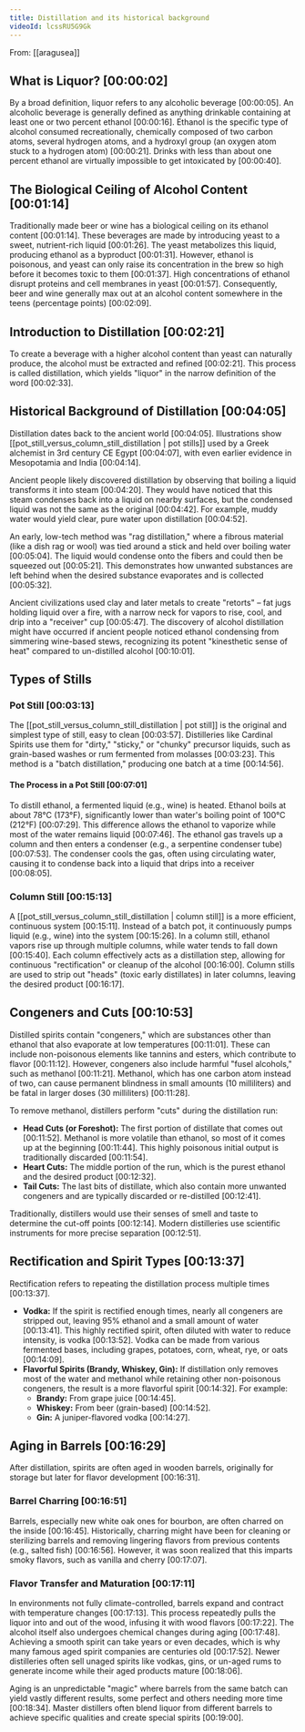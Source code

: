 ```yaml
---
title: Distillation and its historical background
videoId: lcssRU5G9Gk
---
```


From: [[aragusea]] <br/> 

## What is Liquor? <a class="yt-timestamp" data-t="00:00:02">[00:00:02]</a>
By a broad definition, liquor refers to any alcoholic beverage <a class="yt-timestamp" data-t="00:00:05">[00:00:05]</a>. An alcoholic beverage is generally defined as anything drinkable containing at least one or two percent ethanol <a class="yt-timestamp" data-t="00:00:16">[00:00:16]</a>. Ethanol is the specific type of alcohol consumed recreationally, chemically composed of two carbon atoms, several hydrogen atoms, and a hydroxyl group (an oxygen atom stuck to a hydrogen atom) <a class="yt-timestamp" data-t="00:00:21">[00:00:21]</a>. Drinks with less than about one percent ethanol are virtually impossible to get intoxicated by <a class="yt-timestamp" data-t="00:00:40">[00:00:40]</a>.

## The Biological Ceiling of Alcohol Content <a class="yt-timestamp" data-t="00:01:14">[00:01:14]</a>
Traditionally made beer or wine has a biological ceiling on its ethanol content <a class="yt-timestamp" data-t="00:01:14">[00:01:14]</a>. These beverages are made by introducing yeast to a sweet, nutrient-rich liquid <a class="yt-timestamp" data-t="00:01:26">[00:01:26]</a>. The yeast metabolizes this liquid, producing ethanol as a byproduct <a class="yt-timestamp" data-t="00:01:31">[00:01:31]</a>. However, ethanol is poisonous, and yeast can only raise its concentration in the brew so high before it becomes toxic to them <a class="yt-timestamp" data-t="00:01:37">[00:01:37]</a>. High concentrations of ethanol disrupt proteins and cell membranes in yeast <a class="yt-timestamp" data-t="00:01:57">[00:01:57]</a>. Consequently, beer and wine generally max out at an alcohol content somewhere in the teens (percentage points) <a class="yt-timestamp" data-t="00:02:09">[00:02:09]</a>.

## Introduction to Distillation <a class="yt-timestamp" data-t="00:02:21">[00:02:21]</a>
To create a beverage with a higher alcohol content than yeast can naturally produce, the alcohol must be extracted and refined <a class="yt-timestamp" data-t="00:02:21">[00:02:21]</a>. This process is called distillation, which yields "liquor" in the narrow definition of the word <a class="yt-timestamp" data-t="00:02:33">[00:02:33]</a>.

## Historical Background of Distillation <a class="yt-timestamp" data-t="00:04:05">[00:04:05]</a>
Distillation dates back to the ancient world <a class="yt-timestamp" data-t="00:04:05">[00:04:05]</a>. Illustrations show [[pot_still_versus_column_still_distillation | pot stills]] used by a Greek alchemist in 3rd century CE Egypt <a class="yt-timestamp" data-t="00:04:07">[00:04:07]</a>, with even earlier evidence in Mesopotamia and India <a class="yt-timestamp" data-t="00:04:14">[00:04:14]</a>.

Ancient people likely discovered distillation by observing that boiling a liquid transforms it into steam <a class="yt-timestamp" data-t="00:04:20">[00:04:20]</a>. They would have noticed that this steam condenses back into a liquid on nearby surfaces, but the condensed liquid was not the same as the original <a class="yt-timestamp" data-t="00:04:42">[00:04:42]</a>. For example, muddy water would yield clear, pure water upon distillation <a class="yt-timestamp" data-t="00:04:52">[00:04:52]</a>.

An early, low-tech method was "rag distillation," where a fibrous material (like a dish rag or wool) was tied around a stick and held over boiling water <a class="yt-timestamp" data-t="00:05:04">[00:05:04]</a>. The liquid would condense onto the fibers and could then be squeezed out <a class="yt-timestamp" data-t="00:05:21">[00:05:21]</a>. This demonstrates how unwanted substances are left behind when the desired substance evaporates and is collected <a class="yt-timestamp" data-t="00:05:32">[00:05:32]</a>.

Ancient civilizations used clay and later metals to create "retorts" – fat jugs holding liquid over a fire, with a narrow neck for vapors to rise, cool, and drip into a "receiver" cup <a class="yt-timestamp" data-t="00:05:47">[00:05:47]</a>. The discovery of alcohol distillation might have occurred if ancient people noticed ethanol condensing from simmering wine-based stews, recognizing its potent "kinesthetic sense of heat" compared to un-distilled alcohol <a class="yt-timestamp" data-t="00:10:01">[00:10:01]</a>.

## Types of Stills

### Pot Still <a class="yt-timestamp" data-t="00:03:13">[00:03:13]</a>
The [[pot_still_versus_column_still_distillation | pot still]] is the original and simplest type of still, easy to clean <a class="yt-timestamp" data-t="00:03:57">[00:03:57]</a>. Distilleries like Cardinal Spirits use them for "dirty," "sticky," or "chunky" precursor liquids, such as grain-based washes or rum fermented from molasses <a class="yt-timestamp" data-t="00:03:23">[00:03:23]</a>. This method is a "batch distillation," producing one batch at a time <a class="yt-timestamp" data-t="00:14:56">[00:14:56]</a>.

#### The Process in a Pot Still <a class="yt-timestamp" data-t="00:07:01">[00:07:01]</a>
To distill ethanol, a fermented liquid (e.g., wine) is heated. Ethanol boils at about 78°C (173°F), significantly lower than water's boiling point of 100°C (212°F) <a class="yt-timestamp" data-t="00:07:29">[00:07:29]</a>. This difference allows the ethanol to vaporize while most of the water remains liquid <a class="yt-timestamp" data-t="00:07:46">[00:07:46]</a>. The ethanol gas travels up a column and then enters a condenser (e.g., a serpentine condenser tube) <a class="yt-timestamp" data-t="00:07:53">[00:07:53]</a>. The condenser cools the gas, often using circulating water, causing it to condense back into a liquid that drips into a receiver <a class="yt-timestamp" data-t="00:08:05">[00:08:05]</a>.

### Column Still <a class="yt-timestamp" data-t="00:15:13">[00:15:13]</a>
A [[pot_still_versus_column_still_distillation | column still]] is a more efficient, continuous system <a class="yt-timestamp" data-t="00:15:11">[00:15:11]</a>. Instead of a batch pot, it continuously pumps liquid (e.g., wine) into the system <a class="yt-timestamp" data-t="00:15:26">[00:15:26]</a>. In a column still, ethanol vapors rise up through multiple columns, while water tends to fall down <a class="yt-timestamp" data-t="00:15:40">[00:15:40]</a>. Each column effectively acts as a distillation step, allowing for continuous "rectification" or cleanup of the alcohol <a class="yt-timestamp" data-t="00:16:00">[00:16:00]</a>. Column stills are used to strip out "heads" (toxic early distillates) in later columns, leaving the desired product <a class="yt-timestamp" data-t="00:16:17">[00:16:17]</a>.

## Congeners and Cuts <a class="yt-timestamp" data-t="00:10:53">[00:10:53]</a>
Distilled spirits contain "congeners," which are substances other than ethanol that also evaporate at low temperatures <a class="yt-timestamp" data-t="00:11:01">[00:11:01]</a>. These can include non-poisonous elements like tannins and esters, which contribute to flavor <a class="yt-timestamp" data-t="00:11:12">[00:11:12]</a>. However, congeners also include harmful "fusel alcohols," such as methanol <a class="yt-timestamp" data-t="00:11:21">[00:11:21]</a>. Methanol, which has one carbon atom instead of two, can cause permanent blindness in small amounts (10 milliliters) and be fatal in larger doses (30 milliliters) <a class="yt-timestamp" data-t="00:11:28">[00:11:28]</a>.

To remove methanol, distillers perform "cuts" during the distillation run:
*   **Head Cuts (or Foreshot):** The first portion of distillate that comes out <a class="yt-timestamp" data-t="00:11:52">[00:11:52]</a>. Methanol is more volatile than ethanol, so most of it comes up at the beginning <a class="yt-timestamp" data-t="00:11:44">[00:11:44]</a>. This highly poisonous initial output is traditionally discarded <a class="yt-timestamp" data-t="00:11:54">[00:11:54]</a>.
*   **Heart Cuts:** The middle portion of the run, which is the purest ethanol and the desired product <a class="yt-timestamp" data-t="00:12:32">[00:12:32]</a>.
*   **Tail Cuts:** The last bits of distillate, which also contain more unwanted congeners and are typically discarded or re-distilled <a class="yt-timestamp" data-t="00:12:41">[00:12:41]</a>.

Traditionally, distillers would use their senses of smell and taste to determine the cut-off points <a class="yt-timestamp" data-t="00:12:14">[00:12:14]</a>. Modern distilleries use scientific instruments for more precise separation <a class="yt-timestamp" data-t="00:12:51">[00:12:51]</a>.

## Rectification and Spirit Types <a class="yt-timestamp" data-t="00:13:37">[00:13:37]</a>
Rectification refers to repeating the distillation process multiple times <a class="yt-timestamp" data-t="00:13:37">[00:13:37]</a>.
*   **Vodka:** If the spirit is rectified enough times, nearly all congeners are stripped out, leaving 95% ethanol and a small amount of water <a class="yt-timestamp" data-t="00:13:41">[00:13:41]</a>. This highly rectified spirit, often diluted with water to reduce intensity, is vodka <a class="yt-timestamp" data-t="00:13:52">[00:13:52]</a>. Vodka can be made from various fermented bases, including grapes, potatoes, corn, wheat, rye, or oats <a class="yt-timestamp" data-t="00:14:09">[00:14:09]</a>.
*   **Flavorful Spirits (Brandy, Whiskey, Gin):** If distillation only removes most of the water and methanol while retaining other non-poisonous congeners, the result is a more flavorful spirit <a class="yt-timestamp" data-t="00:14:32">[00:14:32]</a>. For example:
    *   **Brandy:** From grape juice <a class="yt-timestamp" data-t="00:14:45">[00:14:45]</a>.
    *   **Whiskey:** From beer (grain-based) <a class="yt-timestamp" data-t="00:14:52">[00:14:52]</a>.
    *   **Gin:** A juniper-flavored vodka <a class="yt-timestamp" data-t="00:14:27">[00:14:27]</a>.

## Aging in Barrels <a class="yt-timestamp" data-t="00:16:29">[00:16:29]</a>
After distillation, spirits are often aged in wooden barrels, originally for storage but later for flavor development <a class="yt-timestamp" data-t="00:16:31">[00:16:31]</a>.

### Barrel Charring <a class="yt-timestamp" data-t="00:16:51">[00:16:51]</a>
Barrels, especially new white oak ones for bourbon, are often charred on the inside <a class="yt-timestamp" data-t="00:16:45">[00:16:45]</a>. Historically, charring might have been for cleaning or sterilizing barrels and removing lingering flavors from previous contents (e.g., salted fish) <a class="yt-timestamp" data-t="00:16:56">[00:16:56]</a>. However, it was soon realized that this imparts smoky flavors, such as vanilla and cherry <a class="yt-timestamp" data-t="00:17:07">[00:17:07]</a>.

### Flavor Transfer and Maturation <a class="yt-timestamp" data-t="00:17:11">[00:17:11]</a>
In environments not fully climate-controlled, barrels expand and contract with temperature changes <a class="yt-timestamp" data-t="00:17:13">[00:17:13]</a>. This process repeatedly pulls the liquor into and out of the wood, infusing it with wood flavors <a class="yt-timestamp" data-t="00:17:22">[00:17:22]</a>. The alcohol itself also undergoes chemical changes during aging <a class="yt-timestamp" data-t="00:17:48">[00:17:48]</a>. Achieving a smooth spirit can take years or even decades, which is why many famous aged spirit companies are centuries old <a class="yt-timestamp" data-t="00:17:52">[00:17:52]</a>. Newer distilleries often sell unaged spirits like vodkas, gins, or un-aged rums to generate income while their aged products mature <a class="yt-timestamp" data-t="00:18:06">[00:18:06]</a>.

Aging is an unpredictable "magic" where barrels from the same batch can yield vastly different results, some perfect and others needing more time <a class="yt-timestamp" data-t="00:18:34">[00:18:34]</a>. Master distillers often blend liquor from different barrels to achieve specific qualities and create special spirits <a class="yt-timestamp" data-t="00:19:00">[00:19:00]</a>.